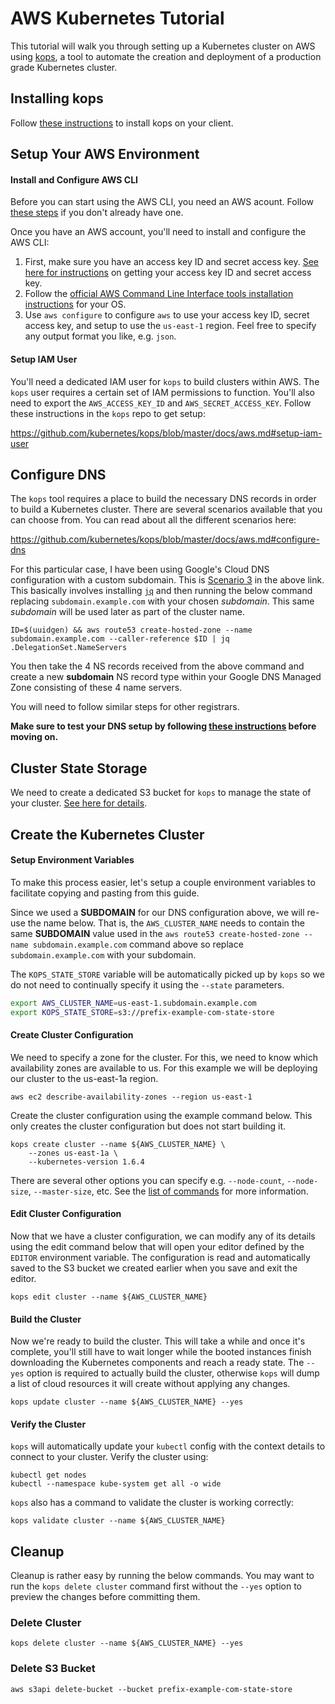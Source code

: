 # AWS Kubernetes Tutorial

This tutorial will walk you through setting up a Kubernetes cluster on AWS using [kops](https://github.com/kubernetes/kops), a tool
to automate the creation and deployment of a production grade Kubernetes cluster.

## Installing kops

Follow [these instructions](https://github.com/kubernetes/kops#installing) to install kops on your client.

## Setup Your AWS Environment

#### Install and Configure AWS CLI

Before you can start using the AWS CLI, you need an AWS acount. Follow
[these steps](http://docs.aws.amazon.com/cli/latest/userguide/cli-chap-getting-set-up.html#cli-signup) if you don't already have one.

Once you have an AWS account, you'll need to install and configure the AWS CLI:

1. First, make sure you have an access key ID and secret access key.
   [See here for instructions](http://docs.aws.amazon.com/cli/latest/userguide/cli-chap-getting-set-up.html#cli-signup) on getting your access key ID and secret access key.
2. Follow the [official AWS Command Line Interface tools installation instructions](http://docs.aws.amazon.com/cli/latest/userguide/installing.html) for your OS.
3. Use `aws configure` to configure `aws` to use your access key ID, secret access key, and setup to use the `us-east-1` region.
   Feel free to specify any output format you like, e.g. `json`.

#### Setup IAM User

You'll need a dedicated IAM user for `kops` to build clusters within AWS. The `kops` user requires a certain set
of IAM permissions to function. You'll also need to export the `AWS_ACCESS_KEY_ID` and `AWS_SECRET_ACCESS_KEY`. Follow these instructions in
the `kops` repo to get setup:

https://github.com/kubernetes/kops/blob/master/docs/aws.md#setup-iam-user

## Configure DNS

The `kops` tool requires a place to build the necessary DNS records in order to build a Kubernetes cluster. There are several scenarios
available that you can choose from. You can read about all the different scenarios here:

https://github.com/kubernetes/kops/blob/master/docs/aws.md#configure-dns

For this particular case, I have been using Google's Cloud DNS configuration with a custom subdomain. This is
[Scenario 3](https://github.com/kubernetes/kops/blob/master/docs/aws.md#scenario-3-subdomain-for-clusters-in-route53-leaving-the-domain-at-another-registrar)
in the above link. This basically involves installing [`jq`](https://github.com/stedolan/jq/wiki/Installation) and then running the below command
replacing `subdomain.example.com` with your chosen *subdomain*. This same *subdomain* will be used later as part of the cluster name.

```
ID=$(uuidgen) && aws route53 create-hosted-zone --name subdomain.example.com --caller-reference $ID | jq .DelegationSet.NameServers

```

You then take the 4 NS records received from the above command and create a new **subdomain** NS record type within your Google DNS Managed Zone
consisting of these 4 name servers.

You will need to follow similar steps for other registrars.

**Make sure to test your DNS setup by following [these instructions](https://github.com/kubernetes/kops/blob/master/docs/aws.md#testing-your-dns-setup) before moving on.**

## Cluster State Storage

We need to create a dedicated S3 bucket for `kops` to manage the state of your cluster. [See here for details](https://github.com/kubernetes/kops/blob/master/docs/aws.md#cluster-state-storage).

## Create the Kubernetes Cluster

#### Setup Environment Variables

To make this process easier, let's setup a couple environment variables to facilitate copying and pasting from this guide.

Since we used a **SUBDOMAIN** for our DNS configuration above, we will re-use the name below. That is, the `AWS_CLUSTER_NAME` needs to contain
the same **SUBDOMAIN** value used in the `aws route53 create-hosted-zone --name subdomain.example.com` command above so replace `subdomain.example.com`
with your subdomain.

The `KOPS_STATE_STORE` variable will be automatically picked up by `kops` so we do not need to continually specify it using
the `--state` parameters.

```bash
export AWS_CLUSTER_NAME=us-east-1.subdomain.example.com
export KOPS_STATE_STORE=s3://prefix-example-com-state-store
```

#### Create Cluster Configuration

We need to specify a zone for the cluster. For this, we need to know which availability zones are available to us.
For this example we will be deploying our cluster to the us-east-1a region.

```
aws ec2 describe-availability-zones --region us-east-1
```

Create the cluster configuration using the example command below. This only creates the cluster configuration but does not start building it.

```
kops create cluster --name ${AWS_CLUSTER_NAME} \
    --zones us-east-1a \
    --kubernetes-version 1.6.4
```

There are several other options you can specify e.g. `--node-count`, `--node-size`, `--master-size`, etc.
See the [list of commands](https://github.com/kubernetes/kops/blob/master/docs/commands.md#other-interesting-modes) for more information.

#### Edit Cluster Configuration

Now that we have a cluster configuration, we can modify any of its details using the edit command below that will open your editor defined by
the `EDITOR` environment variable. The configuration is read and automatically saved to the S3 bucket we created earlier when you save and exit
the editor.

```
kops edit cluster --name ${AWS_CLUSTER_NAME}
```

#### Build the Cluster

Now we're ready to build the cluster. This will take a while and once it's complete, you'll still have to wait longer while the booted instances
finish downloading the Kubernetes components and reach a ready state. The `--yes` option is required to actually build the cluster, otherwise `kops`
will dump a list of cloud resources it will create without applying any changes.

```
kops update cluster --name ${AWS_CLUSTER_NAME} --yes
```

#### Verify the Cluster

`kops` will automatically update your `kubectl` config with the context details to connect to your cluster. Verify the cluster
using:

```
kubectl get nodes
kubectl --namespace kube-system get all -o wide
```

`kops` also has a command to validate the cluster is working correctly:

```
kops validate cluster --name ${AWS_CLUSTER_NAME}
```

## Cleanup

Cleanup is rather easy by running the below commands. You may want to run the `kops delete cluster` command first
without the `--yes` option to preview the changes before committing them.

### Delete Cluster

```
kops delete cluster --name ${AWS_CLUSTER_NAME} --yes
```

### Delete S3 Bucket

```
aws s3api delete-bucket --bucket prefix-example-com-state-store
```
